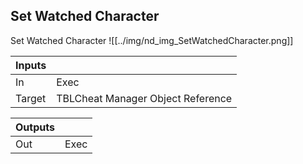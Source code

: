 ## Set Watched Character
Set Watched Character
![[../img/nd_img_SetWatchedCharacter.png]]

|Inputs||
|--|--|
| In | Exec |
| Target | TBLCheat Manager Object Reference |

|Outputs||
|--|--|
| Out | Exec |
